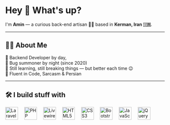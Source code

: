 <h1 align="left">Hey 👋 What's up?</h1>

<p align="left">I'm <strong>Amin</strong> — a curious back-end artisan 🧠🔧 based in <strong>Kerman, Iran 🇮🇷</strong>.</p>

---

<h2 align="left">🧑‍💻 About Me</h2>

<p align="left">
🚀 Backend Developer by day, <br>
🐞 Bug summoner by night (since 2020)<br>
🌱 Still learning, still breaking things — but better each time 😉<br>
💬 Fluent in Code, Sarcasm & Persian
</p>

---

<h2 align="left">🛠 I build stuff with</h2>

<div align="left">
  <img src="https://upload.wikimedia.org/wikipedia/commons/9/9a/Laravel.svg" height="40" alt="Laravel" title="Laravel" />
  <img width="12" />
  <img src="https://cdn.jsdelivr.net/gh/devicons/devicon/icons/php/php-original.svg" height="40" alt="PHP" title="PHP" />
  <img width="12" />
  <img src="https://svgmix.com/uploads/416e0b-laravel-livewire.svg" height="40" alt="Livewire" title="Livewire" />
  <img width="12" />
  <img src="https://cdn.jsdelivr.net/gh/devicons/devicon/icons/html5/html5-original.svg" height="40" alt="HTML5" title="HTML5" />
  <img width="12" />
  <img src="https://cdn.jsdelivr.net/gh/devicons/devicon/icons/css3/css3-original.svg" height="40" alt="CSS3" title="CSS3" />
  <img width="12" />
  <img src="https://cdn.jsdelivr.net/gh/devicons/devicon/icons/bootstrap/bootstrap-original.svg" height="40" alt="Bootstrap" title="Bootstrap" />
  <img width="12" />
  <img src="https://cdn.jsdelivr.net/gh/devicons/devicon/icons/javascript/javascript-original.svg" height="40" alt="JavaScript" title="JavaScript" />
  <img width="12" />
  <img src="https://cdn.jsdelivr.net/gh/devicons/devicon/icons/jquery/jquery-original.svg" height="40" alt="jQuery" title="jQuery" />
</div>

